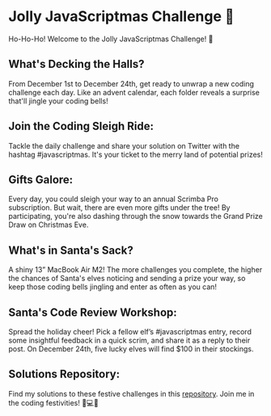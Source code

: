 # Jolly JavaScriptmas Challenge 🎄

Ho-Ho-Ho! Welcome to the Jolly JavaScriptmas Challenge! 🎅

## What's Decking the Halls?

From December 1st to December 24th, get ready to unwrap a new coding challenge each day. Like an advent calendar, each folder reveals a surprise that'll jingle your coding bells!

## Join the Coding Sleigh Ride:

Tackle the daily challenge and share your solution on Twitter with the hashtag #javascriptmas. It's your ticket to the merry land of potential prizes!

## Gifts Galore:

Every day, you could sleigh your way to an annual Scrimba Pro subscription. But wait, there are even more gifts under the tree! By participating, you're also dashing through the snow towards the Grand Prize Draw on Christmas Eve.

## What's in Santa's Sack?

A shiny 13” MacBook Air M2! The more challenges you complete, the higher the chances of Santa's elves noticing and sending a prize your way, so keep those coding bells jingling and enter as often as you can!

## Santa's Code Review Workshop:

Spread the holiday cheer! Pick a fellow elf’s #javascriptmas entry, record some insightful feedback in a quick scrim, and share it as a reply to their post. On December 24th, five lucky elves will find $100 in their stockings.

## Solutions Repository:

Find my solutions to these festive challenges in this [repository](link-to-your-repository). Join me in the coding festivities! 🎅💻🎁
